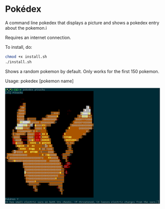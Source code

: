 # Pokédex
A command line pokedex that displays a picture and shows a pokedex entry about the pokemon.i

Requires an internet connection.

To install, do:

```bash
chmod +x install.sh
./install.sh
```

Shows a random pokemon by default. Only works for the first 150 pokemon.

Usage: pokedex [pokemon name]

![Sample](sample.png)

